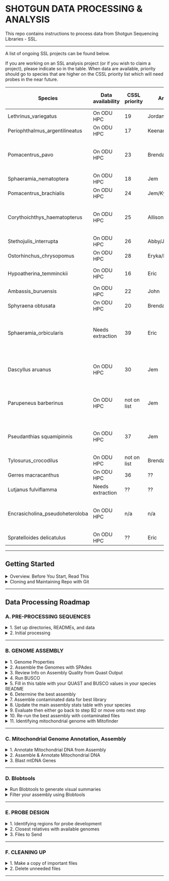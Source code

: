 # SHOTGUN DATA PROCESSING & ANALYSIS

This repo contains instructions to process data from Shotgun Sequencing Libraries - SSL. 

---

A list of ongoing SSL projects can be found below. 

If you are working on an SSL analysis project (or if you wish to claim a project), please indicate so in the table. When data are available, priority should go to species that are higher on the CSSL priority list which will need probes in the near future.

|Species | Data availability | CSSL priority | Analysis lead | Analysis status / notes |
| --- | --- | --- | --- | --- |
|Lethrinus_variegatus | On ODU HPC | 19 | Jordan/Chris/Brendan | probe dev complete |
|Periophthalmus_argentilineatus | On ODU HPC | 17 | Keenan/Chris/Brendan | probe dev complete |
|Pomacentrus_pavo | On ODU HPC | 23 | Brendan | Assembly complete, John assigned to probe dev |
|Sphaeramia_nematoptera | On ODU HPC | 18 | Jem | Probe dev't complete |
|Pomacentrus_brachialis | On ODU HPC | 24 | Jem/Kyra | Probe dev't complete |
|Corythoichthys_haematopterus | On ODU HPC | 25 | Allison/John | Probe dev't complete - also have a Genbank genome |
|Stethojulis_interrupta | On ODU HPC | 26 |Abby/John | Probe dev't complete  |
|Ostorhinchus_chrysopomus | On ODU HPC | 28 | Eryka/Eric | Probe dev't complete  |
|Hypoatherina_temminckii | On ODU HPC | 16 | Eric | Probe development complete |
|Ambassis_buruensis | On ODU HPC | 22 | John | Probe dev't complete |
|Sphyraena obtusata | On ODU HPC | 20 | Brendan| Probe dev't complete |
|Sphaeramia_orbicularis | Needs extraction | 39 | Eric | Probe development planned using published reference |
|Dascyllus aruanus | On ODU HPC | 30 | Jem | Genome Assembly - Assembling contam best lib|
|Parupeneus barberinus | On ODU HPC | not on list | Jem | Genome Assembly - Assembling contam best lib|
|Pseudanthias squamipinnis | On ODU HPC | 37 | Jem | Genome Assembly - Assembling contam best lib|
|Tylosurus_crocodilus | On ODU HPC | not on list | Brendan | Data on HPC |
|Gerres macracanthus | On ODU HPC | 36 | ?? | Data on HPC |
|Lutjanus fulviflamma | Needs extraction | ?? | ?? | For UP Mindanao |
|Encrasicholina_pseudoheteroloba | On ODU HPC | n/a | n/a | Sequencing data weird - dropping from priority list  |
|Spratelloides delicatulus | On ODU HPC | ?? | Eric | Originally a RAD species | 

---

## Getting Started

<details><summary>Overview. Before You Start, Read This</summary>
<p>

## Overview. Before You Start, Read This
The purpose of this repo ("the SSL repo") is to document the processing and analysis of all `Shotgun Sequencing Libraries - SSL data`.  All work is performed for the [Philippines PIRE Project - PPP](https://github.com/philippinespire), [NSF Award #1743711](https://www.nsf.gov/awardsearch/showAward?AWD_ID=1743711).
	
The two main objectives of `the SSL repo` is to generate a *de novo* genome assembly using `SPAdes`, and to use this assembly to design regions for probe development which themselves will be used to "capture" targeted regions from all populations. The SSL assembles can then be used as a reference in the [Capture Shotgun Sequencing Libraries- CSSL repo](https://github.com/philippinespire/pire_cssl_data_processing) or the [Low Coverage Whole Genome Sequencing - lcWGS repo](https://github.com/philippinespire/pire_lcwgs_data_processing). If you will be using only lcWGS data for your species, you can skip the probe design, section C, but do not skip the cleanning up, section, D.

SSL, CSSL and lcWGS pipelines use scripts from the [Pre-Processing PIRE Data](https://github.com/philippinespire/pire_fq_gz_processing) repo at the beginning of files processing. 

Each species will get it's own directory within this repo.  Try to avoid putting dirs inside dirs inside dirs. 

The Sgr dir will serve as the example to follow in terms of both directory structure and documentation of progress in `README.md`.

If this is your first time working on wahab/turing or want to check out some tips see the [Working on ODU's HPC repo](https://github.com/philippinespire/denovo_genome_assembly/tree/main/working_in_Turing-Wahab)

Contact Dr. Eric Garcia for questions or if you are having issues running scripts (e1garcia@odu.edu)

---

</p>
</details>


<details><summary>Cloning and Maintaining Repo with Git</summary>
<p>

	
## Use Git/GitHub to Track Progress and Clone the SSL repo

To process a species, begin by cloning this repo to your working dir. I recommend setting up a `shotgun_PIRE` sub-dir in your home dir if you have not done something similar already

Example: `/home/youruserID/shotgun_PIRE/`

Clone this repo
```
cd ~ 	# this will take you to your home dir
cd shotgun_PIRE
git clone https://github.com/philippinespire/pire_ssl_data_processing.git
```

The data will be processed and analyzed in the repo.  There is a `.gitignore` file that lists files and directories to be ignored by git.  It includes large files that git cannot handle (fq.gz, bam, etc) and other repos that might be downloaded into this repo. 
For example, the BUSCO outdir contains several large files that will cause problems for git so `busco_*/` occurs in  `.gitignore` so that it is not uploaded to github in this repo.

Because large data files will not be saved to github, they will reside in an individual's copy of the repo or somewhere on the HPC. You should provide paths (absolute/full paths are probably best) or info that make it clear where the files reside. Most of these large intermediate files should be deleted once it is confirmed that they worked. For example, we don't ultimately need the intermediate files produced by fastp, clumpify, fastq_screen. This can also be accomplished in the cleaning step at the end of this repo.

---

## Maintaining Git Repo

You must pull down the latest version of the repo every time you sit down to work and push the changes you made every time you walk away from the terminal.  The following order of operations when you sync the repo will minimize problems.

From your species directory, execute these commands manually or run the `runGit.sh` script (see bellow) 
```
git pull
git add --all
git commit -m "$1"
git push -u origin main
```

This code has been compiled into the script `runGIT.bash` thus you can just run this script BEFORE and AFTER you do anything in your species repo.
You will need to provide the message of your commit in the command line. Example:
```sh
bash ../runGIT.bash "initiated Sgr repo"
```
You will need to enter your git credentials multiple times each time you run this script

If you should be met with a conflict screen, you are in the `vim` editor.  You can look up instructions on how to interface with it. I typically do the following:

* press the "control key" together with "c"
* then type the following
  `:quit!`
 
If you had to delete files for whatever reason, 
these deletions occurred in your local directory but these files will remain in the git memory if they had already entered the system.

If you are in this situation, run these git commands manually, AFTER running the runGIT.bash as describe above.

`add -u` will stage your deleted files, then you can commit and push

Run this from the directory where you deleted files:
```sh
git add -u .
git commit -m "update deletions"
git push -u origin main
```

</p>
</details>

___

## Data Processing Roadmap

### A. PRE-PROCESSING SEQUENCES

<details><summary>1. Set up directories, READMEs, and data</summary>
<p>

**Directories**

Create your `species dir` and subdirs `logs` and `fq_raw` if they don't already exit

```sh
cd /home/e1garcia/shotgun_PIRE/pire_ssl_data_processing
mkdir <your_species> 
mkdir <your_species>/logs
mkdir <your_species>/fq_raw
```

*Note: Most species will have "fq_raw" instead of "fq_raw" as this was the origial way we were naming the initial raw directory. Since then, we changed into fq_raw to be consistent with the other repos of the PPP-Pipeline.*
	
**Species README**

Create a README for your species, place it inside your main species directory (/home/e1garcia/shotgun_PIRE/pire_ssl_data_processing/<your_species>/), and document **ALL work done** in it (starting with setting up your directories, above). 

You can use the:

* [species_README_example.md](https://github.com/philippinespire/pire_ssl_data_processing/blob/main/species_README_example.md) as a template and just change/fill in info for your species. This follows the current SSL setup.

If you'd like to use the `species_README_example.md`
```
cp /home/e1garcia/shotgun_PIRE/pire_ssl_data_processing/species_README_example.md /home/e1garcia/shotgun_PIRE/pire_ssl_data_processing/<your_species>/
cd /home/e1garcia/shotgun_PIRE/pire_ssl_data_processing/<your_species>/
rm species_README_example.md README.md
```

* or you can copy a README from another species that has already been processed and replace the information pertaining to your species. 

**Data**

Data files are sent first to TAMUCC. There are two ways to get these data into ODU. 
	
1. Copy or transfer data to ODU by scp or other protocol *(can take several hours)*

```sh
scp <source of files> <your_species>/fq_raw  # scp | cp | mv
```	
	
This was the original way we were using to transfer data from the beginning of the project till 2023, when we switched to downloading data with wget instead. So, if you are looking for data originated before 2023, these are likely already transferred to the species directory within SSL or in the RC (the deep freezer). Check if you already have directories for your species in the SSL and if this has the sub-directory `fq_raw` with your raw data in it. Alternatively, your data might had been transferred to RC. Check if there is any data for your species there.

```sh
cd /RC/group/rc_carpenterlab_ngs/shotgun_PIRE/pire_ssl_data_processing/
ls
```
*Note: The RC might only be available in the login node. So, if you already did `salloc` into a computing node and can't access the RC, type `exit` to go back to the login node and try again.*

2. Download data from TAMUCC Grid to ODU with `gridDownloader.sh`

After 2023, TAMUCC started placing data files in the "Grid" so they could be downloaded in parallel (making the transfer of data MUCH FASTER). So, if your data is recently new and it is not at ODU yet, it is probably ready for you at the Grid. 

Instructions on using `gridDownloader.sh` can be found at the [pire_fq_gz_processing](https://github.com/philippinespire/pire_fq_gz_processing) repo under "1. Download your data from the TAMUCC grid"

**Check your Data!!!**
	
Check your raw files: given that we use paired-end sequencing, you should have one pair of files (1 forward and 1 reverse) per library. This  means that you should have the same number of forward (1.fq.gz or f.fq.gz) and reverse sequence files (2.fq.gz or r.fq.gz).
If you don't have equal numbers for forward and reverse files, check with whoever provided the data to make sure there was no issues while transferring.

You will likely get 2 or 3 libraries (4 or 6 files total). Sgr example:
```sh
ls -l /home/e1garcia/shotgun_PIRE/pire_ssl_data_processing/spratelloides_gracilis/fq_raw

-rwxrwx--- 1 e1garcia carpenter         248 Jul 27 12:37 README
-rwxrwx--- 1 e1garcia carpenter 15652747635 Jul 22 17:19 SgC0072B_CKDL210013395-1a-5UDI294-AK7096_HF33GDSX2_L4_1.fq.gz
-rwxrwx--- 1 e1garcia carpenter 16902243089 Jul 22 17:27 SgC0072B_CKDL210013395-1a-5UDI294-AK7096_HF33GDSX2_L4_2.fq.gz
-rwxrwx--- 1 e1garcia carpenter 13765701672 Jul 22 17:32 SgC0072C_CKDL210013395-1a-AK9146-7UDI286_HF33GDSX2_L4_1.fq.gz
-rwxrwx--- 1 e1garcia carpenter 14786676970 Jul 22 17:39 SgC0072C_CKDL210013395-1a-AK9146-7UDI286_HF33GDSX2_L4_2.fq.gz
-rwxrwx--- 1 e1garcia carpenter 16465437932 Jul 22 17:46 SgC0072D_CKDL210013395-1a-AK5577-AK7533_HF33GDSX2_L4_1.fq.gz
-rwxrwx--- 1 e1garcia carpenter 17698149145 Jul 22 17:54 SgC0072D_CKDL210013395-1a-AK5577-AK7533_HF33GDSX2_L4_2.fq.gz
```

**Make a copy of your raw data in the RC**
	
Now that you have your data, make a copy of your raw files in the long-term carpenter RC dir **ONLY** if one doesn't exits already (if you copied your data from the RC, a long-term copy already exists)

*The RC drive might only be available from the login node (you won't find it after getting a working node, i.e. `salloc`). If you already `salloc` and can't find the RC, type `exit` and try again*
```sh
# go to the carpenter RC
cd /RC/group/rc_carpenterlab_ngs/shotgun_PIRE/pire_ssl_data_processing/

# check that your species does not have a directory already:
ls

# if no, make one for your species
mkdir <your_species>
mkdir <your_species>/fq_raw

#now copy your files in parallel
module load parallel
ls /home/e1garcia/shotgun_PIRE/pire_ssl_data_processing/<your_species>/fq_raw/* | parallel --no-notice -kj 8 cp {} . &
```
 
Putting the `&` at the end, sends the job to the background. Use `jobs` to see it
```
# check that your job is working with
jobs

# if you need to cancel (i.e. your ls was wrong). Use fg to go to the foreground
fg

# Now you should blinking indicating that the jobs is happenning. To cancel press together the control key and c 
# you can send the job to the background again with "bg"
#bg
```

**Create a README for your download**
	
Now create a `README` in the `fq_raw` dir with the full path to the original copies of the raw files and necessary decoding info to find out from which individual(s) these sequence files came from.

This information is usually provided by Sharon Magnuson in species [slack](https://app.slack.com/client/TMJJ06SH0/CMPKY5C81/thread/CQ9GAAYGY-1627263374.002300) channel

```sh
# Sgr Example:
cd spratelloides_gracilis/fq_raw
nano README.md
***
RC to e1garcia
scp <source of files> /home/e1garcia/shotgun_PIRE/pire_ssl_data_processing/spratelloides_gracilis/fq

All 3 library sets are from the same individual: Sgr-CMvi_007_Ex1
```

*I like to update my git repo regularly, especially before and after lengthy steps. This keeps a nice record of the commits and prevents loss of data/effor. Feel free to repeat this at any step*

```sh
bash ../../runGIT.bash "README of raw data"
```

***You are ready to start processing files***


</p>
</details>

<details><summary>2. Initial processing</summary>
<p>

Complete the pre-processing of your files following the [pire_fq_gz_processing](https://github.com/philippinespire/pire_fq_gz_processing) repo, then return here
* This includes running FASTQC, FASTP1, CLUMPIFY, FASTP2, FASTQ SCREEN, and file repair scripts from the pre-processing repo

After this step you should `salloc` into a computing node eveytime you will be working in your species.

</p>
</details>

---

### B. GENOME ASSEMBLY
	
<details><summary>1. Genome Properties</summary>
<p>

In this step, we look for genome size in related literature as a reference, but ultimately use Jellyfish and Genomescope to estimate genome size from our SSL data. We will use Jellyfish and GenomeScope results even if there is an available estimate as these 2 provide a more precise estimates than older methods and provide an estimate of heterozygosity.  Jellyfish estimates are also used for consistency across species assembled in the PIRE Project and to get around potential cases where published individuals or even PIRE species may have been morphologically misidentified.

##### 1a. Fetch the genome properties for your species from existing literature
* From the literature or other sources
	* [genomesize.com](https://www.genomesize.com/)
	* search the literature
* After searching, estimate properties with `jellyfish` and `genomescope`

##### 1b. **Execute [runJellyfish.sbatch](https://github.com/philippinespire/pire_ssl_data_processing/blob/main/scripts/runJellyfish.sbatch) using decontaminated, re-paired files**
```sh
#sbatch runJellyfish.sbatch <Species 3-letter ID> <indir>
sbatch /home/e1garcia/shotgun_PIRE/pire_ssl_data_processing/scripts/runJellyfish.sbatch "Sgr" "fq_fp1_clmp_fp2_fqscrn_rprd"
```

Jellyfish will create a histogram file (.hito) with kmer frequencies. 

##### 1c. ** Download this file into your local computer and upload it in [GenomeScope v1.0](http://qb.cshl.edu/genomescope/) and [Genomescope v2.0](http://qb.cshl.edu/genomescope/genomescope2.0/)**
* Add a proper description to both of your runs. Example "Sgr_fq_fp1_clmp_fp2_fqscrn_rprd_jfsh"
* For version 1, Adjust the read length to that of in the Fastp2 trimming, 140 (unless you had to modify this in Fastp2)
* Leave all other parameters with default settings for both versions. 
* Submit (takes only few minutes)

**Ispect the GenomeScope plots**
Most of the time v1-2 perform very similar. However, sometimes the two reports give contrasting values such as very different genome sizes or unrealistic estimates of heterozygosity. For example:
* In Sob, the [Sob_GenScp_v1](http://qb.cshl.edu/genomescope/analysis.php?code=zQRfOkSqbDYAGYJrs7Ee) report estimates a genome of 532 Mbp and 0.965 for H. On the other hand,  [Sob_GenScp_v2](http://qb.cshl.edu/genomescope/genomescope2.0/analysis.php?code=5vZKBtdSgiAyFvzIusxT) reports a genome size of 259 Mbp (which is small for a fish) and it actually fails to estimate heterozygosity. Thus, version 1 was used for Sob. 
* In Hte, the [Hte_GenScp_v1](http://qb.cshl.edu/genomescope/analysis.php?code=tHzBW2RjBK00gQMUSfl4) appears to have no red flags with a genome size of 846 Mbp and 0.49 for H but inspecting the first graph, you can see that the "unique sequence" line behaves differently from the others. In contrast, [Hte_GenScp_v2](http://qb.cshl.edu/genomescope/genomescope2.0/analysis.php?code=8eVzhAQ8zSenObScLMGC) restores a tight relationship between lines with no red flags in estimates either (H=2.1, GenSize= 457 Mbp)

Read Brendan's tips for interpreting the plots [here](https://github.com/philippinespire/denovo_genome_assembly/blob/main/jellyfish/JellyfishGenomescope_procedure.md) (number 2 in that page) and then assess your own plots.

 
##### 1d. **Complete the following table in your Species README. You can copy and paste this table straight into your README (no need to enclose it with quotes, i.e. a code block) and just substitute values.**
```sh
Genome stats for <your_species> from Jellyfish/GenomeScope v1.0 and v2.0, k=21 for both versions

version    |stat    |min    |max
------  |------ |------ |------
1  |Heterozygosity  |1.32565%       |1.34149%
2  |Heterozygosity  |1.32975%       |1.35795%
1  |Genome Haploid Length   |693,553,516 bp |695,211,827 bp
2  |Genome Haploid Length   |851,426,393 bp |853,706,410 bp
1  |Model Fit       |97.6162%       |98.7154%
2  |Model Fit       |65.11692%       |96.0314%
```
Provide a link to both reports in your README. See other species READMEs for examples.

##### 1e. **Inspect your table and reports for red flags and choose a genome scope version.**
* In your table, check the heterozygosity (values around 1% are common) and check for good model fit (>90%) in the max values (sometimes the min value might have a low fit but th$
* In your reports, check for a tight relationship between the "observed", "full model" and "unique sequences" lines in the first graph.

If values in your table are relative similar for v1 and v2 and you found no red flags in reports, then use v2 estimates.

**Please use the "Genome Haploid Length" max value rounded up or down to the nearest million.** In the above example, this number is 853706410 for v2. Thus, 854000000 will be used in following steps

**Note in your README the following:**
1. The source (genomesize.com, Jellyfish adn GenomeScope version, or some publication, etc) and
2. Genome size (if you used Jellyfish, note the GenomeScope version and round up or down the genome size estimate to the nearest million bp. You will use this info later

</p>
</details>

<details><summary>2. Assemble the Genomes with SPAdes</summary>
<p>

Congrats! You are now ready to assemble the genome of your species!

After de novo assembler comparisons, we decided to move forward using SPADES (isolate and covcutoff flags off). 
For the most part, we obtained better assemblies using single libraries (a library consists of one forward *r1.fq.gz and reverse file *r2.fq.gz) but in few instances using all the libraries was better.
In addition, we also noted that assembling contaminated data (i.e. files in the `fq_fp1_clmp_fp2` dir)  produced better results for mtDNA (mt = mitochondrial) and decontaminated (i.e. files in the `fq_fp1_clmp_fp2_fqscrn_repaired` dir) was better for nDNA (n=nuclear). 

Thus, use the decontaminated files to run one assembly for each of your libraries independently and then one combining all. Then, you will assess which of these worked the best (with BUSCO and QUAST) and run one more assembly for the best assembly but wit the contaminated files. 

2a. **You need to be in `turing.hpc.odu.edu` for this step.** SPAdes requires high memory nodes (only avail in Turing)

```bash
#from wahab.hpc.odu.edu
exit
ssh username@turing.hpc.odu.edu
```

2b. **Get the genome size of your species, or Jellyfish estimate, in bp from the previous step**
 

We produced 3 libraries (from the same individual) for the last 5 spp with ssl data resulting in 3 sets of files. Sgr example:
```bash
ls /home/e1garcia/shotgun_PIRE/pire_ssl_data_processing/spratelloides_gracilis/fq

SgC0072B_CKDL210013395-1a-5UDI294-AK7096_HF33GDSX2_L4_1.fq.gz
SgC0072B_CKDL210013395-1a-5UDI294-AK7096_HF33GDSX2_L4_2.fq.gz
SgC0072C_CKDL210013395-1a-AK9146-7UDI286_HF33GDSX2_L4_1.fq.gz
SgC0072C_CKDL210013395-1a-AK9146-7UDI286_HF33GDSX2_L4_2.fq.gz
SgC0072D_CKDL210013395-1a-AK5577-AK7533_HF33GDSX2_L4_1.fq.gz
SgC0072D_CKDL210013395-1a-AK5577-AK7533_HF33GDSX2_L4_2.fq.gz
```
Yet, every now and then one library can fail and you might end up with only 2 sets of files. 
Thus, the following SPAdes script is optimized to run the first 3 libraries independently and 2 or 3 libraries together for your "all" assembly.
. 
Note: If your species has 4 or more libraries, you will need to modify the script to run the 4th,5th,.. library and so on (you'll only need to add the necessary libraries to the SPAdes command)
No changes necessary for running the first, second, third, or all the libraries together (if you have 2 or 3 libraries only).  

**Use the decontaminated files to run one assembly for each of your libraries independently and then one combining all**

**Execute [runSPADEShimem_R1R2_noisolate.sbatch](https://github.com/philippinespire/pire_ssl_data_processing/blob/main/scripts/runSPADEShimem_R1R2_noisolate.sbatch). Example using the 1st library***

```bash
#runSPADEShimem_R1R2_noisolate.sbatch <your user ID> <3-letter species ID> <library: all_2libs | all_3libs | 1 | 2 | 3> <contam | decontam> <genome size in bp> <species dir> <fq data dir>
# do not use trailing / in paths. Example running contaminated data:
sbatch /home/e1garcia/shotgun_PIRE/pire_ssl_data_processing/scripts/runSPADEShimem_R1R2_noisolate.sbatch "e1garcia" "Sgr" "1" "decontam" "854000000" "/home/e1garcia/shotgun_PIRE/pire_ssl_data_processing/spratelloides_gracilis" "fq_fp1_clmp_fp2_fqscrn_rprd"
```

Run 2 more assemblies with the contaminated data for the second and  third library by replacing the "1", with "2" and  "3". 
Then, check the number of libraries you have and run a job combining all libraries together by choosing the appropriate "all_2libs" or "all_3libs" from the library options.

---

#### SPAdes **continue** option

Did your assembly failed after it was running correctly? Sometimes the assembly process will quit after sometime of running most likely due to lack of memory. One of the most useful options of SPAdes is the `continue` flag which basically recognizes where your assembly left off and restarts the process in the same spot again saving you hours or days of work. This will only help you if SPAdes was already running successfully. So if your assembly failed withing minutes, there is probably a problem with the run and `continue` will just fail too. Check the out files first. If it failed after several hours or days, continue might be your best friend here. 

I have already built in the continue option within the [runSPADEShimem_R1R2_noisolate.sbatch](https://github.com/philippinespire/pire_ssl_data_processing/blob/main/scripts/runSPADEShimem_R1R2_noisolate.sbatch) script. To run, first move inside the directory of the assembly that failed and then execute the same command but changing the specified library for "continue".

In the above example, I would have changed the "1" for "continue":
```
cd SPAdes_assembly_that_failed

#Execute
sbatch /home/e1garcia/shotgun_PIRE/pire_ssl_data_processing/scripts/runSPADEShimem_R1R2_noisolate.sbatch "e1garcia" "Sgr" "continue" "decontam" "854000000" "/home/e1garcia/shotgun_PIRE/pire_ssl_data_processing/spratelloides_gracilis" "fq_fp1_clmp_fp2_fqscrn_rprd"
```

Check that `continue` is working by watching that your jobs is running and checking that SPAdes is writing more output into your out file.

---

</p>
</details>

<details><summary>3. Review Info on Assembly Quality from Quast Output</summary>
<p>

`QUAST` was automatically ran by the SPAdes script. Look for the `quast_results` dir and for each of your assemblies note the: 
1. Number of contigs in assembly (this is the last contig column in quast report with the name "# contigs")
2. the size of the largest contig
3. total length of assembly
4. N50
5. L50 

*Tip: you can align the columns of any .tsv for easy viewing with the command `column` in bash. Example:
```sh
bash
cat quast-reports/quast-report_scaffolds_Sgr_spades_contam_R1R2_21-99_isolate-off.tsv | column -ts $'\t' | less -S
```

Enter your stats in the table below

</p>
</details>

<details><summary>4. Run BUSCO</summary>
<p>

Those are basic assembly statistics but we still need to run BUSCO to know how many expected (i.e. highly conserved) genes were recovered by the assembly. 

**Execute [runBUCSO.sh](https://github.com/philippinespire/pire_ssl_data_processing/blob/main/scripts/runBUSCO.sh) on the `contigs` and `scaffolds` files for each assembly**

```bash
#runBUSCO.sh <species dir> <SPAdes dir> <contigs | scaffolds>
# do not use trailing / in paths. Example using contigs:
sbatch /home/e1garcia/shotgun_PIRE/pire_ssl_data_processing/scripts/runBUSCO.sh "/home/e1garcia/shotgun_PIRE/pire_ssl_data_processing/spratelloides_gracilis" "SPAdes_decontam_R1R2_noIsolate" "contigs"
```

Repeat the command using scaffolds.

`runBUSCO.sh` will generate a new dir per run. Look for the `short_summary.txt` file and note the percentage of `Complete and single-copy BUSCOs (S)` genes

</p>
</details>

<details><summary>5. Fill in this table with your QUAST and BUSCO values in your species README</summary>
<p>

Few notes:

* Library name can be obtained from file names
* covcutoff is "off" as a default in this pipeline. This is "on" only if you ran an extra assembly with ""contam_covAUTO" trying to improve busco values
* No. of contigs is the last contig column in quast report with the name "# contigs"
* % Genome size completeness = "Total length"/genome size(or rounded genome max value) *100
* **For QUAST, only report the row for the actual assembly (i.e. report "scaffolds" not "scaffolds_broken"**
* **For BUSCO, only report the "Complete and single-copy BUSCOs (S)"

```sh
Species    |Library    |DataType    |SCAFIG    |covcutoff    |genome scope v.    |contigs >50,000bp    |Largest contig    |Total length    |% Genome size completeness    |N50    |L50    |Ns per 100 kbp    |BUSCO single copy
------  |------  |------ |------ |------ |------  |------ |------ |------ |------ |------  |------ |------ |------ 
Sgr  |allLibs  |contam       |contigs       |off       |1       |2253577  |309779       |489995603       |70.5%       |5515       |28571       |0       |29.9%
Sgr  |allLibs  |contam       |scaffolds       |off       |1       |2237565  |309779       |517068774       |74.5%       |5806       |28041       |147.59       |29.9%
Sgr  |SgC0072B  |contam       |contgs       |off       |2       |82681  |68606       |441333876       |51.7%       |5405       |26613       |0   |29.2%
Sgr  |SgC0072B  |contam       |scaffolds       |off       |2       |84110  |68606       |460942092       |54%       |5587       |26490       |147.59   |31.3%
Sgr  |SgC0072C  |contam       |contgs       |off       |2       |85876  |105644       |531350946       |62.2%       |6617       |24450       |0   |37.9%
Sgr  |SgC0072C  |contam       |scaffolds       |off       |2       |85997  |105644       |536156621       |62.8%       |6686      |24304       |14.73   |38.4%
Sgr  |SgC0072D  |contam       |contgs       |off       |2       |83191  |68563       |441118097       |51.7%       |5352      |26844       |0   |29.7%
Sgr  |SgC0072D  |contam       |scaffolds       |off       |2       |84615  |120121       |462780087       |54.2%       |5570      |26612       |167.75   |31.5%
Sgr  |SgC0072C  |decontam       |contgs       |off       |2       |69371  |103720       |395865756       |46.6%       |5946     |21196       |0   |32.2%
Sgr  |SgC0072C  |decontam       |scaffolds       |off     |2       |69932  |103720       |406306057       |47.6%       |6080      |21004       |42.77   |33.2%
```

</p>
</details>

<details><summary>6. Determine the best assembly</summary>
<p>

We assess quality across multiple metrics since we don't use a golden rule/metric for determining the best assembly. 
Often, it is clear that single library is relatively better than the others as it would have better results across metrics. Yet, sometimes this is not so clear as different assemblies might be better in different metrics. Use the following table to help you decide:

Importance    |Metric    |Direction    |Description
------  |------  |------ |------ 
1st  |BUSCO  | Bigger is better  | % of expected genes observed in your assembly
2nd  |N50  |Bigger is better  | Length of the smaller contig from the set of contigs needed to reach half of your assembly
3rd  |Genome size completeness  |Bigger is better  |Length of assembly divided by estimated genome length
4th  |L50  | Smaller is better  | Number of contigs needed to reach half of your assembly
5th  |Largest contig  |Bigger is better  | Length of largest contig
 
If you are still undecided on which is the best assembly, post the best candidates on the species slack channel and ask for opinions

</p>
</details>

<details><summary>7. Assemble contaminated data for best library</summary>
<p>

```bash
#runSPADEShimem_R1R2_noisolate.sbatch <your user ID> <3-letter species ID> <library: all_2libs | all_3libs | 1 | 2 | 3> <contam | decontam> <genome size in bp> <species dir>
# do not use trailing / in paths. Example running contaminated data:
sbatch /home/e1garcia/shotgun_PIRE/pire_ssl_data_processing/scripts/runSPADEShimem_R1R2_noisolate.sbatch "e1garcia" "Sgr" "1" "contam" "854000000" "/home/e1garcia/shotgun_PIRE/pire_ssl_data_processing/spratelloides_gracilis"
```

</p>
</details>

<details><summary>8. Update the main assembly stats table with your species</summary>
<p>

Add a new record for your species/assembly to the [best_ssl_assembly_per_sp.tsv](https://github.com/philippinespire/pire_ssl_data_processing/blob/main/best_ssl_assembly_per_sp.tsv) file

Please note that you cannot paste a tab in nano as it interprets tabs as spaces. This means that you will have to manually enter each column one by one, or copy and paste multiple columns but then change the spaces by a single column to restore the tsv format.

Once done, push your changes to GitHub and confirm the that tsv format is correct by opening the [best_ssl_assembly_per_sp.tsv](https://github.com/philippinespire/pire_ssl_data_processing/blob/main/best_ssl_assembly_per_sp.tsv) that your browser is displaying code but a nice looking table (aligned columns, etc). 

```sh
# add your info in a new row
nano ../best_ssl_assembly_per_sp.tsv
```

Next, you need to determine the best assembly to use the decontaminated data. Go on and complete step 9 (below) and come back here after.

</p>
</details>

<details><summary>9. Evaluate then either go back to step B2 or  move onto next step</summary>
<p>

Assuming you have completed step 8, you now know what library(ies) produced the best assembly. Compare your BUSCO values with that other species (for example, you can check the ["best assembly table"](https://github.com/philippinespire/pire_ssl_data_processing/blob/main/best_ssl_assembly_per_sp.tsv).
If BUSCO values are too low, it might be worth trying the `covcutoff auto` (by changing the datatype variable from "decontam" to "decontam_covAUTO")

Example:
```bash
sbatch /home/e1garcia/shotgun_PIRE/pire_ssl_data_processing/scripts/runSPADEShimem_R1R2_noisolate.sbatch "e1garcia" "Sgr" "1" "decontam_covAUTO" "854000000" "/home/e1garcia/shotgun_PIRE/pire_ssl_data_processing/spratelloides_gracilis"
```

</p>
</details>

<details><summary>10. Re-run the best assembly with contaminated files</summary>
<p>

Assemblies made with contaminated files have shown better results when searching for mitochondrial DNA (Step 11)

Run one more assembly using the decontaminated data from the same library(or all together) that produced the best assembly (with or without the covcutoff flag). Sgr example:
```bash
sbatch /home/e1garcia/shotgun_PIRE/pire_ssl_data_processing/scripts/runSPADEShimem_R1R2_noisolate.sbatch "e1garcia" "Sgr" "3" "decontam" "854000000" "/home/e1garcia/shotgun_PIRE/pire_ssl_data_processing/spratelloides_gracilis"
```

</p>
</details>

<details><summary>11. Identifying mitochondrial genome with Mitofinder</summary>
<p>

One of the contigs in your assembled genome will probably be the mitochondrial genome (sequenced at high depth). Identifying this contig can be useful for confirming species identity.

You can run Mitofinder on the best contam assembly to find and annotate the mitochondrial genome. Use the following script, substituting particulars for your species in the arguments:

sbatch /home/e1garcia/shotgun_PIRE/pire_ssl_data_processing/scripts/run_mitofinder_ssl.sbatch [assembly dir] [species code] [SPAdes directory] [family]

Note that if you are assembling a genome for a species from a family that we have not run through SSL yet, you may have to add a mitochondrion from that family to the reference panel. An example for Parupeneus (Mullidae):

* Go to [NCBI](https://www.ncbi.nlm.nih.gov/genbank/) and search for full mitochondrial genome sequences from your species' family. For "Mullidae mitochondrion" there are multiple hits, you can just click on the first (Parupeneus indicus - close enough!) to go to the sequence record.
* Download to your local computer - in the upper right part of the screen click on "Send to", then click "Complete Record", for Choose Destination click "File", and then make sure the format "Genbank" is chosen, then click on "Create file".
* This will download to your computer as a file called "sequence.gb" - rename with the correct family ("Mullidae.gb").
* 

Check the outputs - the complete mitochondrial genome should have 15 genes and very high depth of coverage (you may have some pseudo-mitochondrial genes or genomes with fewer genes). For species identification, find the COX1 sequence and run a [BLAST](https://blast.ncbi.nlm.nih.gov/Blast.cgi?PROGRAM=blastn&PAGE_TYPE=BlastSearch&LINK_LOC=blasthome) search. If there are no close matches it may be helpful to try [BOLD}(https://www.boldsystems.org/) or private sequence repositories.


</p>
</details>

---
	
### C. Mitochondrial Genome Annotation, Assembly

<details><summary>1. Annotate Mitochondrial DNA from Assembly </summary>
<p>

You can use `run_mitofinder_ssl.sbatch` to annotate the mitochondrial contigs in the assembly you created above

```bash
bash # only run this line if you aren't alread in bash

SCRIPT=/home/e1garcia/shotgun_PIRE/pire_ssl_data_processing/scripts/run_mitofinder_ssl.sbatch
SSL_DIR=/home/e1garcia/shotgun_PIRE/pire_ssl_data_processing/<NameOfSpeciesDir>
ASSEMBLY=${SSL_DIR}/<NameOfAssemblyDir>/scaffolds.fasta
mtGENOMES=/home/e1garcia/shotgun_PIRE/pire_ssl_data_processing/scripts/mitofinder_refpanel/<MtGenomeFile>.gb 
seqID=<Species>_<NameOfAssemblyDir>_<mtGenomeFile>
outDIR=${SSL_DIR}/mitofinder_annotate

sbatch $SCRIPT $ASSEMBLY $mtGENOMES $seqID $outDIR
```

---

<p>
</details>

<details><summary>2. Assemble & Annotate Mitochondrial DNA </summary>
<p>

If the assembly is not yielding the mitochondrial DNA, you can use mitofinder de novo assemble it using `runMitofinder.bash`.

```bash
bash # only run this line if you aren't alread in bash

SCRIPT=/home/e1garcia/shotgun_PIRE/pire_ssl_data_processing/scripts/runMitoFinder.bash
inFqGzPatternFile=/home/e1garcia/shotgun_PIRE/pire_ssl_data_processing/<NameOfSpeciesDir>/inputFqGzPatterns.txt
fqGzDIR=/home/e1garcia/shotgun_PIRE/pire_ssl_data_processing/<NameOfSpeciesDir>/fq_fp1_clmp_fp2_fqscrn_rprd
outDIR=/home/e1garcia/shotgun_PIRE/pire_ssl_data_processing/<NameOfSpeciesDir>/mitofinder
refMtGenomeFile=/home/e1garcia/shotgun_PIRE/pire_ssl_data_processing/scripts/mitofinder_refpanel/<NameOfMtGenome>.gb
simultaneousJOBS=10
threadsPerJOB=40
ramPerJOB=320
QUEUE=main  #or himem

bash  $SCRIPT $inFqGzPatternFile $fqGzDIR $outDIR $refMtGenomeFile $simultaneousJOBS $threadsPerJOB $ramPerJOB $QUEUE
```

---

<p>
</details>

<details><summary>3. Blast mtDNA Genes </summary>
<p>

You should identify the taxon associated with you annotated mtDNA contigs. 

First, make a fasta:

```bash
bash # only run this line if you aren't alread in bash

outDIR=/home/e1garcia/shotgun_PIRE/pire_ssl_data_processing/<NameOfSpeciesDir>/mitofinder
cd $outDIR

grep -A1 "@" */*Final_Results/*contig_*_genes_NT.fasta | \
	sed -e "s/\-\-//" -e "s/^.*>/>/" \
	-e "s/^N*o*WGA.*contig/contig/" \
	-e "s/_genes_NT.fasta\-/\n/" \
	-e "s/\ncontig/contig/" | \
	awk '{if(substr($0,1,1)==">") {getline x; if(x!="") print $0 "_" x} else if($0!="") {print $0}}' > \
	successful_genes_NT.fasta

```

Now we can blast the fasta file

```bash
bash # only run this line if you aren't alread in bash

SCRIPT=/home/e1garcia/shotgun_PIRE/pire_ssl_data_processing/scripts/runBLAST.sbatch
blastdbPATH=/home/e1garcia/shotgun_PIRE/denovo_genome_assembly/Blobtools/nt
blastnPATH=/home/e1garcia/shotgun_PIRE/denovo_genome_assembly/Blobtools/ncbi-blast-2.11.0+/bin/blastn
taskNAME=megablast # https://www.ncbi.nlm.nih.gov/books/NBK569839/#usrman_BLAST_feat.Tasks
queryFASTA=successful_genes_NT.fasta
outFILE=successful_genes_NT.blastn

sbatch $SCRIPT $blastdbPATH $blastnPATH $taskNAME $queryFASTA $outFILE
```

---

<p>
</details>

___

### D. Blobtools

<details><summary> Run Blobtools to generate visual summaries </summary>
<p>

Before using your SSL genome for analyzing lcWGS data, it is probably a good idea to examine the genome for evidence of scaffolds with abnormally high or low GC content or depth of coverage. If there are a lot of these in your genome, you may want to filter them out as they might represent contamination. Blobtools can do this! 

See the [Blobtools repo](https://github.com/philippinespire/pire_assembler_comparison/tree/main/Blobtools) in the assembler comparison directory for a primer on how to run Blobtools on your best assembly.

Since BUSCO has already been run, you will only have to to run BLAST to get taxonomic hits for each scaffold and BWA (mapping the reads used to make your assembly to the final assembly) to get coverage for each scaffold.

After running BWA and BLAST you can generate a blobplot for the unfiltered assembly. An example from Goy is below.

```
salloc --ntasks=1 --job-name=blob
enable_lmod
module load container_env/0.1
module load busco/5.0.0
module load container_env blobtoolkit
bash
export SINGULARITY_BIND=/home/e1garcia
crun blobtools create \
    --fasta /home/e1garcia/shotgun_PIRE/pire_ssl_data_processing/gerres_oyena/SPAdes_GyC0881E_contam_R1R2_noIsolate/scaffolds.fasta \
    /home/e1garcia/shotgun_PIRE/pire_ssl_data_processing/gerres_oyena/blobtools/Goy_ssl_blobplot
crun blobtools add \
    --hits /home/e1garcia/shotgun_PIRE/pire_ssl_data_processing/gerres_oyena/blobtools/blastn.out  \
    --taxdump /home/e1garcia/shotgun_PIRE/denovo_genome_assembly/Blobtools/taxdump \
    --taxrule bestsumorder \
    /home/e1garcia/shotgun_PIRE/pire_ssl_data_processing/gerres_oyena/blobtools/Goy_ssl_blobplot
crun blobtools add \
    --busco /home/e1garcia/shotgun_PIRE/pire_ssl_data_processing/gerres_oyena/busco_scaffolds_results-SPAdes_GyC0881E_contam_R1R2_noIsolate/run_actinopterygii_odb10/full_table.tsv \
    /home/e1garcia/shotgun_PIRE/pire_ssl_data_processing/gerres_oyena/blobtools/Goy_ssl_blobplot
crun blobtools add \
    --cov /home/e1garcia/shotgun_PIRE/pire_ssl_data_processing/gerres_oyena/blobtools/Goy.sort.filt.bam \
    /home/e1garcia/shotgun_PIRE/pire_ssl_data_processing/gerres_oyena/blobtools/Goy_ssl_blobplot
```

<p>
</details>

<details><summary> Filter your assembly using Blobtools </summary>
<p>

After you have made a basic blobplot, you can calculate or estimate the average depth of coverage. Usually this will be depth of coverage for the largest scaffolds. This can be used to set thresholds for filtering your assembly by depth. Generally, we want to keep scaffolds that have >1/3 the average depth and <2x the average depth.

Check the -tail of the bestsumorder_phylum.json file to find which non-Chordate contaminants are present. Add those as a comma-separated list to the --param bestsumorder_phylum--Keys= command. No GC filter, just keep Chordata + no-hit, name by hits kept.

Here is an example for Goy:

```
crun blobtools filter \
    --param Goy.sort.filt_cov--Min=25 \
    --param Goy.sort.filt_cov--Max=140 \
    --param bestsumorder_phylum--Keys=Arthropoda,Cnidaria,Platyhelminthes,Pseudomonadota,Bryozoa,Bacteroidota,Annelida,Bacteria-undef,Mollusca,Actinomycetota,Oomycota,Verrucomicrobiota,Nematoda,Apicomplexa,Discosea,Ascomycota,Streptophyta,Rotifera,Duplornaviricota,Bacillota,Myxococcota,Chloroflexota,Microsporidia,Acidobacteriota,Basidiomycota \
    --output /home/e1garcia/shotgun_PIRE/pire_ssl_data_processing/gerres_oyena/blobtools/Goy_filtercov_keepChordatanohit_blobplot \
    --fasta /home/e1garcia/shotgun_PIRE/pire_ssl_data_processing/gerres_oyena/blobtools/Goy_scaffolds_GyC0881E_contam_R1R2_noIsolate.fasta \
    /home/e1garcia/shotgun_PIRE/pire_ssl_data_processing/gerres_oyena/blobtools/Goy_ssl_blobplot

# Default name is "[input prefix].filtered.fasta"... change to more descriptive name

mv Goy_scaffolds_GyC0881E_contam_R1R2_noIsolate.filtered.fasta Goy_scaffolds_filtcov_keepChordatanohit.fasta
```

After removing non-chordate contaminants, check bestsumorder_class.json from this filtering to find any non-Actinopteri contaminants. Add in a separate class filter command. No GC filter, just keep Actinopteri + no-hit, name by hits kept.

```
crun blobtools filter \
    --param Goy.sort.filt_cov--Min=25 \
    --param Goy.sort.filt_cov--Max=140 \
    --param bestsumorder_phylum--Keys=Arthropoda,Cnidaria,Platyhelminthes,Pseudomonadota,Bryozoa,Bacteroidota,Annelida,Bacteria-undef,Mollusca,Actinomycetota,Oomycota,Verrucomicrobiota,Nematoda,Apicomplexa,Discosea,Ascomycota,Streptophyta,Rotifera,Duplornaviricota,Bacillota,Myxococcota,Chloroflexota,Microsporidia,Acidobacteriota,Basidiomycota \
    --param bestsumorder_class--Keys=Chordata-undef,Amphibia,Cladistia,Mammalia,Insecta \
    --output /home/e1garcia/shotgun_PIRE/pire_ssl_data_processing/gerres_oyena/blobtools/Goy_filtercov_keepActinopterinohit_blobplot \
    --fasta /home/e1garcia/shotgun_PIRE/pire_ssl_data_processing/gerres_oyena/blobtools/Goy_scaffolds_GyC0881E_contam_R1R2_noIsolate.fasta \
    /home/e1garcia/shotgun_PIRE/pire_ssl_data_processing/gerres_oyena/blobtools/Goy_ssl_blobplot

# Default name is "[input prefix].filtered.fasta"... change to more descriptive name

mv Goy_scaffolds_GyC0881E_contam_R1R2_noIsolate.filtered.fasta Goy_scaffolds_filtcov_keepActinopterinohit.fasta
```

<p>
</details>


---

### E. PROBE DESIGN

<details><summary>1. Identifying regions for probe development</summary>
<p>

**Summary:**

In this section you will identify contigs and regions within contigs to be used as candidate regions to develop the probes from.

Among other output, you will create the following 4 files:
1. *.fasta.masked: The masked fasta file 
2. *.fasta.out.gff: The gff file created from repeat masking (identifies regions of genome that were masked)
3. *_augustus.gff: The gff file created from gene prediction (identifies putative coding regions)
4. *_per10000_all.bed: The bed file with target regions (1 set of 2 probes per target region).

This instructions have been modified from Rene's [de novo assembly probe repo](https://github.com/philippinespire/denovo_genome_assembly/tree/main/WGprobe_creation) 
to best fit this repo

**1. Identifying regions for probe development**

From your species directory, make a new dir for the probe design
```sh
mkdir probe_design
```

Copy necessary scripts and the best assembly (i.e. scaffolds.fasta from contaminated data of best assembly) into the probe_design dir (you had already selected the best assembly previously to run the decontaminated data) 

Example:
```sh
cp ../scripts/WGprobe_annotation.sb probe_design
cp ../scripts/WGprobe_bedcreation.sb probe_design
cp SPAdes_SgC0072C_contam_R1R2_noIsolate/scaffolds.fasta probe_design
```

Rename the assembly to reflect the species and parameters used. Format to follows:

(3-letter species code)"_""scaffolds""_"(usedLibrary)"_"(cotam|decontam)"_""R1R2_noIsolate""_"(other treatments, if any).fasta

Example: Sgr_scaffolds_SgC0072C_contam_R1R2_noIsolate.fasta


NOTE: Make sure to use the .fasta extension as the script will be looking for this!

To get this info, I usually copy and paste the parameter info from the busco directory:
```sh
# list the busco dirs
ls -d busco_*
# identify the busco dir of the best assembly, copy the treatments (starting with the library)
# Example,the busco dir for the best assembly for Sgr is `busco_scaffolds_results-SPAdes_SgC0072C_contam_R1R2_noIsolate`
# I then provide the species 3-letter code, scaffolds, and copy and paste the parameters from the busco dir after "SPAdes_" 
cd probe_design
mv scaffolds.fasta Sgr_scaffolds_SgC0072C_contam_R1R2_noIsolate.fasta
```

Execute the first script. Example for Sgr:
```sh
#WGprobe_annotation.sb <assembly name> 
sbatch WGprobe_annotation.sb "Sgr_scaffolds_SgC0072C_contam_R1R2_noIsolate.fasta"
```

This will create: 
1. a repeat-masked fasta and gff file (.fasta.masked & .fasta.out.gff)
2. a gff file with predicted gene regions (augustus.gff), and 
3. a sorted fasta index file that will act as a template for the .bed file (.fasta.masked.fai)

I have modified the bed script to set the upper limit automatically. The longest scaffold and upper limit will  printed in the out file after execution.


Execute the second script. Example for Sgr:
```sh
#WGprobe_annotation.sb <assembly name> 
sbatch WGprobe_bedcreation.sb "Sgr_scaffolds_SgC0072C_contam_R1R2_noIsolate.fasta"
```

This will create a .bed file that will be sent for probe creation.
 The bed file identifies 5,000 bp regions (spaced every 10,000 bp apart) in scaffolds > 10,000 bp long.


**Check Upper Limit**

Open your out file and check that the upper limit was set correctly. Record the longest contig, upper limit used in loop, and the number of identified regions and scaffolds  in your species README. 

The upper limit should be XX7500 (just under longest scaffold length). Ex: if longest scaffold is 88,888, then the upper limit should be 87,500; if longest scaffold is 87,499, then the upper limit should be 77,500.  

Sgr example:
```sh
cat BEDprobes-415039.out


The longest scaffold is 105644
The upper limit used in loop is 97500
A total of 13063 regions have been identified from 10259 scaffolds
```

Move out files into your species logs dir
```sh
mv *out ../logs
```

</p>
</details>

<details><summary>2. Closest relatives with available genomes</summary>
<p>

The last thing to do is to create a text file with links to available genomes from the 5 most closely-related species.

Most likely there won't be genomes available for your targeted species or even genus thus, the easiest way to search is probably to start with the family.
Go to the [NCBI Genome repository](https://www.ncbi.nlm.nih.gov/genome/) and search for the family of your species. If you get more than 5 genomes then search for the genus, but if  you don't, search higher classifications till you get them (i.e. order, class, etc)

Once you get at least 5 genomes, you'll need to figure out the phylogenetic relationships to lists the genomes in order from closest to farthest. 

Search for phylogenies specific to your group. 
I have uploaded the phylogenies from Betancur et al. BMC Evolutionary Biology (2017) 17:162 for [fish phyla](https://github.com/philippinespire/pire_ssl_data_processing/blob/main/scripts/Betancur2017_phyla.pdf)
 and [fish families](https://github.com/philippinespire/pire_ssl_data_processing/blob/main/scripts/Betancur2017_families.pdf)
 in the scripts repo for your convenience.
These are an excellent resource for high taxonomic groups but only a few species per family are represented. 
Thus, you should also search for phylogenies specific to your group. If these are not available, use Betancur 


Once your list is ready, create a file in your `probe_design` dir. Example for Sgr:
```sh
nano closest_relative_genomes_Spratelloides_gracilis.txt

1.- Clupea harengus
https://www.ncbi.nlm.nih.gov/genome/15477
2.- Sardina pilchardus
https://www.ncbi.nlm.nih.gov/genome/8239
3.- Tenualosa ilisha
https://www.ncbi.nlm.nih.gov/genome/12362
4.- Coilia nasus
https://www.ncbi.nlm.nih.gov/genome/2646
5.- Denticeps clupeoides
https://www.ncbi.nlm.nih.gov/genome/7889
```

</p>
</details>

<details><summary>3. Files to Send</summary>
<p>

Share the following files with Arbor Bio to aid in probe creation:

1. The repeat-masked fasta file (.fasta.masked)
2. The gff file with repeat-masked regions (.fasta.out.gff)
3. The gff file with predicted gene regions (.augustus.gff)
4. The bed file (.bed)
5. The text file with links to available genomes from the 5 most closely-related species.

Make a dir name "files_for_ArborSci" inside your probe_design dir and move these files there:
```sh
mkdir files_for_ArborSci
mv *.fasta.masked *.fasta.out.gff *.augustus.gff *bed closest* files_for_ArborSci
```

Finally, notify Eric by email (e1garcia@odu.edu)  saying that your files are ready and post a message in the slack species channel with the probe region and scaffold info (from your BEDprobe*out file), and the full path to your files. Sgr example:
```sh
Probe Design Files Ready

A total of 13063 regions have been identified from 10259 scaffolds. The longest scaffold is 105644. 

Files for Arbor Bio:
ls /home/e1garcia/shotgun_PIRE/pire_ssl_data_processing/spratelloides_gracilis/probe_design/files_for_ArborSci

Sgr_scaffolds_SgC0072C_contam_R1R2_noIsolate.fasta.augustus.gff
Sgr_scaffolds_SgC0072C_contam_R1R2_noIsolate.fasta.masked
Sgr_scaffolds_SgC0072C_contam_R1R2_noIsolate.fasta.out.gff
Sgr_scaffolds_SgC0072C_contam_R1R2_noIsolate_great10000_per10000_all.bed
closest_relative_genomes_Spratelloides_gracilis.txt
```

Eric will then share these with Arbor BioSciences.

#### **Finito!!!**

#### **Contrats! You have finished the ssl processing pipeline. Go ahead, give yourself a pat on the back!**

</p>
</details>

___


### F. CLEANING UP

<details><summary>1. Make a copy of important files</summary>
<p>
	
**Summary:**

The SSL pipeline creates multiple copies of your data in the form of intermediate files. Assuming that you have finished the pipeline
 (have checked your files and send probe info to Arbor Bio), it is now time to do some cleaning up

**1. Make a copy of important files**

First, document the size of directories and files before cleaning up and save this to a file name <your species 3-letter ID>_ssl_beforeDeleting_IntermFiles 

From your species dir:
```sh
du -h | sort -rh > <yourspecies>_ssl_beforeDeleting_IntermFiles
# Sgr example Sgr_ssl_beforeDeleting_IntermFiles
```

Then, make a copy of important files in the RC (usually only available in the login node):

1. raw sequence files (this should had been done already but check again)
2. "contaminated" files (fq_fp1_clmp_fp2)
3. "decontaminated" files (fq_fp1_clmp_fp2_fqscrn_repaired)
4. best assembly (probably just the contigs.fasta and scaffolds.fasta for contam and decontam of best assembly)

Example for Sgr
```sh
# check for copy of raw files
ls /RC/group/rc_carpenterlab_ngs/shotgun_PIRE/pire_ssl_data_processing/spratelloides_gracilis/fq

# make copy of contaminated and decontaminated files
cp -R fq_fp1_clmp_fp2 /RC/group/rc_carpenterlab_ngs/shotgun_PIRE/pire_ssl_data_processing/<your species>/
cp -R fq_fp1_clmp_fp2_fqscrn_repaired /RC/group/rc_carpenterlab_ngs/shotgun_PIRE/pire_ssl_data_processing/<your species>/               

# make a copy of fasta files for best assembly (SgC0072C for Sgr)
mkdir /RC/group/rc_carpenterlab_ngs/shotgun_PIRE/pire_ssl_data_processing/<your species>/SPAdes_SgC0072C_contam_R1R2_noIsolate
mkdir /RC/group/rc_carpenterlab_ngs/shotgun_PIRE/pire_ssl_data_processing/<your species>/SPAdes_SgC0072C_decontam_R1R2_noIsolate
cp SPAdes_SgC0072C_contam_R1R2_noIsolate/[cs]*.fasta /RC/group/rc_carpenterlab_ngs/shotgun_PIRE/pire_ssl_data_processing/<your species>/SPAdes_SgC0072C_contam_R1R2_noIsolate
cp SPAdes_SgC0072C_decontam_R1R2_noIsolate/[cs]*.fasta /RC/group/rc_carpenterlab_ngs/shotgun_PIRE/pire_ssl_data_processing/<your species>/SPAdes_SgC0072C_decontam_R1R2_noIsolate
```

</p>
</details>


<details><summary>2. Delete unneeded files</summary>
<p>

Delete raw sequence files and other sequence files (fq.gz | fastq.gz) from intermediate processes (Fastp1, Clumpify, and Fastq Screen; steps 0, 2, and 5). Thus:

Keep files from:
* fq_fp1_clmp_fp2  
* fq_fp1_clmp_fp2_fqscrn_repaired

Delete fq.gz files from:
* fq_raw
* fq_fp1
* fq_fp1_clmp
* fq_fp1_clmp_fp2_fqscrn

It is a good idea to keep track of the files you are deleting

An easy way to do this is to list files of your *raw* directory and direct to a new file, then append the ls of the other two directories to the same log file:
```sh
# create log file before removing
ls -ltrh *raw*/*fq.gz > deleted_files_log
ls -ltrh *fp1/*fq.gz >> deleted_files_log
ls -ltrh *clmp/*fq.gz >> deleted_files_log
ls -ltrh *fqscrn/*fq.gz >> deleted_files_log
```

Removing files
```
rm *raw*/*fq.gz
rm *fp1/*fq.gz
rm *clmp/*fq.gz
rm *fqscrn/*fq.gz
```

Finally, document the new size of your directories

From your species dir:
```sh
du -h | sort -rh > <yourspecies>_ssl_afterDeleting_IntermFiles
```

For Sgr, I deleted about 1Tb of data! (I create many treatments while making the SSL pipeline. You will likely delete less than that but still a substantial amount)


Move the cleaning files into the logs dir
```sh
mv Sgr_ssl* logs
mv deleted_files_log logs
```

</p>
</details>

---
